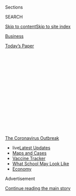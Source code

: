 <div id="app">

<div>

<div>

<div>

<div class="NYTAppHideMasthead css-1q2w90k e1suatyy0">

<div class="section css-ui9rw0 e1suatyy2">

<div class="css-eph4ug er09x8g0">

<div class="css-6n7j50">

</div>

<span class="css-1dv1kvn">Sections</span>

<div class="css-10488qs">

<span class="css-1dv1kvn">SEARCH</span>

</div>

[Skip to content](#site-content)[Skip to site
index](#site-index)

</div>

<div id="masthead-section-label" class="css-1wr3we4 eaxe0e00">

[Business](https://www.nytimes.com/section/business)

</div>

<div class="css-10698na e1huz5gh0">

</div>

</div>

<div id="masthead-bar-one" class="section hasLinks css-15hmgas e1csuq9d3">

<div class="css-uqyvli e1csuq9d0">

</div>

<div class="css-1uqjmks e1csuq9d1">

</div>

<div class="css-9e9ivx">

[](https://myaccount.nytimes.com/auth/login?response_type=cookie&client_id=vi)

</div>

<div class="css-1bvtpon e1csuq9d2">

[Today’s
Paper](https://www.nytimes.com/section/todayspaper)

</div>

</div>

</div>

</div>

<div data-aria-hidden="false">

<div id="site-content" data-role="main">

<div>

<div class="css-1aor85t" style="opacity:0.000000001;z-index:-1;visibility:hidden">

<div class="css-1hqnpie">

<div class="css-epjblv">

<span class="css-17xtcya">[Business](/section/business)</span><span class="css-x15j1o">|</span><span class="css-fwqvlz">The
Pandemic Has Accelerated Demands for a More Skilled Work
Force</span>

</div>

<div class="css-k008qs">

<div class="css-1iwv8en">

<span class="css-18z7m18"></span>

<div>

</div>

</div>

<span class="css-1n6z4y">https://nyti.ms/2ZlL0lW</span>

<div class="css-1705lsu">

<div class="css-4xjgmj">

<div class="css-4skfbu" data-role="toolbar" data-aria-label="Social Media Share buttons, Save button, and Comments Panel with current comment count" data-testid="share-tools">

  - 
  - 
  - 
  - 
    
    <div class="css-6n7j50">
    
    </div>

  - 
  - 

</div>

</div>

</div>

</div>

</div>

</div>

<div id="NYT_TOP_BANNER_REGION" class="css-13pd83m">

<div>

<div id="styln-prism-menu-1592847958612" class="section interactive-content interactive-size-medium css-1edisqu">

<div class="css-17ih8de interactive-body">

<div id="scroll-container" class="css-1gj85ro">

[<span class="styln-title-wrap"><span class="css-1pje3qr">The
Coronavirus</span><span class="css-1pje3qr">
Outbreak</span></span>](https://www.nytimes.com/news-event/coronavirus?action=click&pgtype=Article&state=default&region=TOP_BANNER&context=storylines_menu)

  - <span class="css-kqxiym" data-emphasize="true">live</span>[Latest
    Updates](https://www.nytimes.com/2020/08/01/world/coronavirus-covid-19.html?action=click&pgtype=Article&state=default&region=TOP_BANNER&context=storylines_menu)
  - [Maps and
    Cases](https://www.nytimes.com/interactive/2020/us/coronavirus-us-cases.html?action=click&pgtype=Article&state=default&region=TOP_BANNER&context=storylines_menu)
  - [Vaccine
    Tracker](https://www.nytimes.com/interactive/2020/science/coronavirus-vaccine-tracker.html?action=click&pgtype=Article&state=default&region=TOP_BANNER&context=storylines_menu)
  - [What School May Look
    Like](https://www.nytimes.com/interactive/2020/07/29/us/schools-reopening-coronavirus.html?action=click&pgtype=Article&state=default&region=TOP_BANNER&context=storylines_menu)
  - [Economy](https://www.nytimes.com/live/2020/07/31/business/stock-market-today-coronavirus?action=click&pgtype=Article&state=default&region=TOP_BANNER&context=storylines_menu)

</div>

</div>

</div>

</div>

</div>

<div id="top-wrapper" class="css-1sy8kpn">

<div id="top-slug" class="css-l9onyx">

Advertisement

</div>

[Continue reading the main
story](#after-top)

<div class="ad top-wrapper" style="text-align:center;height:100%;display:block;min-height:250px">

<div id="top" class="place-ad" data-position="top" data-size-key="top">

</div>

</div>

<div id="after-top">

</div>

</div>

<div>

<div id="sponsor-wrapper" class="css-1hyfx7x">

<div id="sponsor-slug" class="css-19vbshk">

Supported by

</div>

[Continue reading the main
story](#after-sponsor)

<div id="sponsor" class="ad sponsor-wrapper" style="text-align:center;height:100%;display:block">

</div>

<div id="after-sponsor">

</div>

</div>

<div class="css-186x18t">

</div>

<div class="css-1vkm6nb ehdk2mb0">

# The Pandemic Has Accelerated Demands for a More Skilled Work Force

</div>

Even groups that regularly disagree on labor issues said there should be
significant public investment in programs that can upgrade the skills of
American workers.

<div class="css-79elbk" data-testid="photoviewer-wrapper">

<div class="css-z3e15g" data-testid="photoviewer-wrapper-hidden">

</div>

<div class="css-1a48zt4 ehw59r15" data-testid="photoviewer-children">

![<span class="css-16f3y1r e13ogyst0" data-aria-hidden="true">Sarah
Williams graduated from Western Governors University, an online
nonprofit university focused on working adults who want to learn new
skills.</span><span class="css-cnj6d5 e1z0qqy90" itemprop="copyrightHolder"><span class="css-1ly73wi e1tej78p0">Credit...</span><span><span>Ricardo
Nagaoka for The New York
Times</span></span></span>](https://static01.nyt.com/images/2020/07/09/business/00virus-retrain1/00virus-retrain1-articleLarge-v2.jpg?quality=75&auto=webp&disable=upscale)

</div>

</div>

<div class="css-18e8msd">

<div class="css-vp77d3 epjyd6m0">

<div class="css-hus3qt ey68jwv0" data-aria-hidden="true">

[![Steve
Lohr](https://static01.nyt.com/images/2018/02/20/multimedia/author-steve-lohr/author-steve-lohr-thumbLarge.jpg
"Steve Lohr")](https://www.nytimes.com/by/steve-lohr)

</div>

<div class="css-1baulvz">

By [<span class="css-1baulvz last-byline" itemprop="name">Steve
Lohr</span>](https://www.nytimes.com/by/steve-lohr)

</div>

</div>

  - July 13,
    2020

  - 
    
    <div class="css-4xjgmj">
    
    <div class="css-d8bdto" data-role="toolbar" data-aria-label="Social Media Share buttons, Save button, and Comments Panel with current comment count" data-testid="share-tools">
    
      - 
      - 
      - 
      - 
        
        <div class="css-6n7j50">
        
        </div>
    
      - 
      - 
    
    </div>
    
    </div>

</div>

</div>

<div class="section meteredContent css-1r7ky0e" name="articleBody" itemprop="articleBody">

<div class="css-1fanzo5 StoryBodyCompanionColumn">

<div class="css-53u6y8">

Economists, business leaders and labor experts have warned for years
that a coming wave of automation and digital technology would upend the
work force, destroying some jobs while altering how and where work is
done for nearly everyone.

In the past four months, [the coronavirus
pandemic](https://www.nytimes.com/news-event/coronavirus) has
transformed some of those predictions into reality. By May, half of
Americans were working from home, tethered to their employers via
laptops and Wi-Fi, up from 15 percent before the pandemic, according to
[a recent study](https://www.brynjolfsson.com/remotework/).

The rapid change is leading to mounting demands — including from
typically opposing groups, like Republicans and Democrats, and business
executives and labor leaders — for training programs for millions of
workers. On their own, some of the proposals are modest. But combined
they could cost tens of billions of dollars, in what would be one of the
most ambitious retraining efforts in generations.

“This is the moment when we should make a significant public
investment,” said David Autor, a labor economist at M.I.T., “when we
should have a Marshall Plan for ourselves.”

</div>

</div>

<div class="css-1fanzo5 StoryBodyCompanionColumn">

<div class="css-53u6y8">

A group of mainly corporate executives and educators advising the Trump
administration on work force policy called for [“immediate and
unprecedented investments in American
workers,”](https://www.commerce.gov/sites/default/files/2020-05/AWPABCalltoActionFINAL051520.pdf)both
for training and help in finding jobs. And even before the pandemic,
former Vice President Joseph R. Biden Jr. [had proposed investing $50
billion](https://twitter.com/JoeBiden/status/1183170484269174784) in
work force training.

In Congress, there is [bipartisan
support](https://www.klobuchar.senate.gov/public/index.cfm/2020/5/klobuchar-sasse-booker-scott-introduce-legislation-to-help-unemployed-american-workers-access-skills-training-programs-during-coronavirus-pandemic)
for giving jobless workers a $4,000 training credit.

The Markle Foundation has proposed [federally funded “opportunity
accounts](https://www.markle.org/stimulus-american-opportunity)” of up
to $15,000 for workers to spend on training. Union leaders have helped
the administration in an effort to expand federal apprenticeship
programs to a wide range of industries.

Past downturns have brought increased government aid for workers and
training programs. But labor experts say they have tended to be policies
that recede once the economy recovers, as happened after the 2008
financial crisis, rather than becoming national priorities.

“The Great Recession was a lost opportunity,” said Lawrence Katz, an
economist at Harvard University. “Now, are we going to take this moment
to help low-wage workers move into the middle class and give them skills
to thrive? Or are they just going to go back to low-wage jobs that are
dead ends?”

In the coronavirus economy, companies are adopting more automation, as
they seek to cut costs and increase efficiency. There is debate about
which jobs are most at risk and how soon. But climbing up the skills
ladder is the best way to stay ahead of the automation wave.

</div>

</div>

<div class="css-1fanzo5 StoryBodyCompanionColumn">

<div class="css-53u6y8">

Middle-class jobs in today’s economy often require some digital skills
but are not considered tech jobs. Data scientists at LinkedIn, a
Microsoft subsidiary, recently mined millions of job listings to
identify [10 occupations most in
demand](https://blogs.microsoft.com/blog/2020/06/30/microsoft-launches-initiative-to-help-25-million-people-worldwide-acquire-the-digital-skills-needed-in-a-covid-19-economy/)
in recent years and likely to remain so. The list included project
manager, sales representative, customer service specialist and graphic
designer — nontech jobs that have been transformed by
technology.

<div id="NYT_MAIN_CONTENT_1_REGION" class="css-9tf9ac">

<div>

<div id="styln-covid-updates-markets" class="section interactive-content interactive-size-medium css-1ftcdic">

<div class="css-17ih8de interactive-body">

<div id="styln-briefing-block">

<div class="briefing-block-header-section">

# [Latest Updates: Economy](https://www.nytimes.com/live/2020/07/31/business/stock-market-today-coronavirus?action=click&pgtype=Article&state=default&region=MAIN_CONTENT_1&context=storylines_live_updates)

</div>

<div class="briefing-block-lb-items">

<div class="briefing-block-update-time">

[34h
ago](https://www.nytimes.com/live/2020/07/31/business/stock-market-today-coronavirus?action=click&pgtype=Article&state=default&region=MAIN_CONTENT_1&context=storylines_live_updates#kodaks-chief-executive-was-given-stock-options-then-the-share-price-spiked-1000-percent)

</div>

<div>

[Kodak’s chief executive was given stock options. Then the share price
spiked 1,000
percent.](https://www.nytimes.com/live/2020/07/31/business/stock-market-today-coronavirus?action=click&pgtype=Article&state=default&region=MAIN_CONTENT_1&context=storylines_live_updates#kodaks-chief-executive-was-given-stock-options-then-the-share-price-spiked-1000-percent)

</div>

<div class="briefing-block-update-time">

[37h
ago](https://www.nytimes.com/live/2020/07/31/business/stock-market-today-coronavirus?action=click&pgtype=Article&state=default&region=MAIN_CONTENT_1&context=storylines_live_updates#fitch-ratings-downgrades-its-outlook-on-us-debt)

</div>

<div>

[Fitch Ratings downgrades its outlook on U.S.
debt.](https://www.nytimes.com/live/2020/07/31/business/stock-market-today-coronavirus?action=click&pgtype=Article&state=default&region=MAIN_CONTENT_1&context=storylines_live_updates#fitch-ratings-downgrades-its-outlook-on-us-debt)

</div>

<div class="briefing-block-update-time">

[44h
ago](https://www.nytimes.com/live/2020/07/31/business/stock-market-today-coronavirus?action=click&pgtype=Article&state=default&region=MAIN_CONTENT_1&context=storylines_live_updates#us-sanctions-more-chinese-officials-over-human-rights-violations-as-tensions-flare)

</div>

<div>

[U.S. sanctions more Chinese officials over human rights violations as
tensions
flare](https://www.nytimes.com/live/2020/07/31/business/stock-market-today-coronavirus?action=click&pgtype=Article&state=default&region=MAIN_CONTENT_1&context=storylines_live_updates#us-sanctions-more-chinese-officials-over-human-rights-violations-as-tensions-flare)

</div>

</div>

<div class="briefing-block-footer">

<div class="briefing-block-footer-meta">

[See more
updates](https://www.nytimes.com/live/2020/07/31/business/stock-market-today-coronavirus?action=click&pgtype=Article&state=default&region=MAIN_CONTENT_1&context=storylines_live_updates)

</div>

<div class="briefing-block-briefinglinks">

<span>More live coverage:</span>
[Global](https://www.nytimes.com/2020/08/01/world/coronavirus-covid-19.html?action=click&pgtype=Article&state=default&region=MAIN_CONTENT_1&context=storylines_live_updates)

</div>

</div>

</div>

</div>

</div>

</div>

</div>

Researchers at the Markle Foundation, in [a report published last
year,](https://www.markle.org/digitalblindspot) studied the pace of
digital tools moving into occupations during the previous decade. The
fastest rates of digitization were in jobs in retail, warehouses and
health care. So a training path might be to help a home health worker
acquire the skills to become a medical technician.

</div>

</div>

<div class="css-79elbk" data-testid="photoviewer-wrapper">

<div class="css-z3e15g" data-testid="photoviewer-wrapper-hidden">

</div>

<div class="css-1a48zt4 ehw59r15" data-testid="photoviewer-children">

![<span class="css-16f3y1r e13ogyst0" data-aria-hidden="true">Students
at Per Scholas in the Bronx in February. Programs like this that help
prepare low-income adults for higher-paying careers have recently turned
to remote
teaching.</span><span class="css-cnj6d5 e1z0qqy90" itemprop="copyrightHolder"><span class="css-1ly73wi e1tej78p0">Credit...</span><span>Chang
W. Lee/The New York
Times</span></span>](https://static01.nyt.com/images/2020/07/09/business/00virus-retrain2/merlin_168350511_976d2b20-1e23-4fae-b79f-8a5652e23fea-articleLarge.jpg?quality=75&auto=webp&disable=upscale)

</div>

</div>

<div class="css-1fanzo5 StoryBodyCompanionColumn">

<div class="css-53u6y8">

Job training in America has often been ineffective, with programs shaped
by local politics and money spent according to the number of people in
courses rather than hiring outcomes. The United States also spends less
than other nations on government employment, training and other labor
services. As a percentage of economic activity, Canada spends three
times as much, Germany about six times more and Scandinavian countries
up to more than 12 times as much, according to the [Organization for
Economic Cooperation and
Development](https://data.oecd.org/socialexp/public-spending-on-labour-markets.htm).

But there are encouraging pockets of success in America. Some are
nonprofit programs like [Year Up](https://www.yearup.org/), [Per
Scholas](https://perscholas.org/) and [Project
Quest](https://questsa.org/), which prepare low-income adults for
higher-paying careers in technology, health care, advanced manufacturing
or business. In recent months, these programs have quickly changed to
online teaching and coaching from in-person programming.

In addition, online training on learning networks like
[Coursera](https://www.coursera.org/) and
[Udacity](https://www.udacity.com/) and at digital-only institutions
like the [Western Governors University](https://www.wgu.edu/), experts
say, can be engines for upgrading the skills of many workers in America.

Two years ago, Tony Boswell, 50, decided it was time for a career change
after 14 years as a long-haul trucker. He held $100,000 in loans on his
truck and trailer, and then his engine blew and he put the $23,000
repair bill on his credit card.

</div>

</div>

<div class="css-1fanzo5 StoryBodyCompanionColumn">

<div class="css-53u6y8">

“I figured I had to do something else,” Mr. Boswell recalled.

At home in Kansas City, Mo., when his truck engine was being rebuilt, he
applied for a Google scholarship to pay for a three-month course in
software development on Udacity. Mr. Boswell got the scholarship and
then another one for a six-month Udacity program to become a website
programmer, saving him the $1,800 cost of the courses.

Through days and nights of effort, Mr. Boswell mastered the digital
tools of his new field. Today he works for a software development
company in Kansas City. He makes nearly $60,000 a year, substantially
more than he netted most years as a truck driver. “I have a life now,”
he said, “and a
future.”

</div>

</div>

<div class="css-79elbk" data-testid="photoviewer-wrapper">

<div class="css-z3e15g" data-testid="photoviewer-wrapper-hidden">

</div>

<div class="css-1a48zt4 ehw59r15" data-testid="photoviewer-children">

<div class="css-1xdhyk6 erfvjey0">

<span class="css-1ly73wi e1tej78p0">Image</span>

<div class="css-zjzyr8">

<div data-testid="lazyimage-container" style="height:257.77777777777777px">

</div>

</div>

</div>

<span class="css-16f3y1r e13ogyst0" data-aria-hidden="true">“I have a
life now, and a future,” said Tony Boswell, a former long-haul trucker
who studied to become a software
engineer.</span><span class="css-cnj6d5 e1z0qqy90" itemprop="copyrightHolder"><span class="css-1ly73wi e1tej78p0">Credit...</span><span>Shawn
Brackbill for The New York Times</span></span>

</div>

</div>

<div class="css-1fanzo5 StoryBodyCompanionColumn">

<div class="css-53u6y8">

Nearly 15 percent of people earning bachelor’s degrees in nursing in the
United States last year graduated from Western Governors University, an
online nonprofit university focused on working adults who want to learn
new skills. Sarah Williams was one of them.

For Ms. Williams, a 38-year-old working mother of three, the online
program was the only realistic option.

Wrestling with college-level statistics and organic chemistry was
daunting. But she made it through in eight months, with frequent
encouragement and help from her mentor. “No way I could have done it
alone,” Ms. Williams said.

The vital role of human assistance, delivered in person or online, by a
mentor or coach is a common thread in skills-building success stories.
Another essential element is employers being engaged as participants in
worker training.

</div>

</div>

<div class="css-1fanzo5 StoryBodyCompanionColumn">

<div class="css-53u6y8">

The Trump administration is an enthusiastic proponent of expanding the
apprenticeship concept beyond the construction and building trades. In
March, the Labor Department announced [Industry Recognized
Apprenticeship
Programs](https://www.dol.gov/newsroom/releases/eta/eta20200310) to
foster apprenticeships in sectors like technology and health care. As a
first step, it has called on businesses to form standards-setting bodies
for apprenticeships in their industries.

Ivanka Trump, a chair of the administration’s [American Workforce Policy
Advisory
Board](https://www.commerce.gov/americanworker/american-workforce-policy-advisory-board),
is an advocate for broadening apprenticeship opportunities and making
Pell grants, for low-income students, available for noncollege skills
training and job certification programs.

The administration sees the government’s role as working with the
business community and ensuring that the public system of state and
local work force boards, which receive federal funding, are attuned to
hiring demands of the private sector.

“Re-skilling very much needs to come from business,” said John Pallasch,
assistant secretary for employment and training at the Labor Department.

Companies, labor experts say, will need to increase their investment in
enhancing the skills of their own workers. Analysts say the overall
trend has been stagnant or declining for years.

The companies that have increased spending recognize training as a
competitive necessity. [Exelon](https://www.exeloncorp.com/), a utility
holding company, whose operations serve 10 million customers in the
Mid-Atlantic and the Midwest, decided it needed to make better use of
all of the data streaming off its power generators and grid.

In 2018, Exelon began an in-house education program for its managers and
engineers. The goal was to use data to cut costs, improve energy
efficiency and curb pollution. By now, 1,200 Exelon employees have
participated in the program for general knowledge, while more than 100
have gone on to acquire new technical skills.

</div>

</div>

<div class="css-1fanzo5 StoryBodyCompanionColumn">

<div class="css-53u6y8">

Jeffrey Swiatek, 41, altered his career path after years as a
maintenance engineer at Exelon. “The engineering paradigm has shifted,”
said Mr. Swiatek, who had been trained as a mechanical engineer. “We
have all this data
now.”

</div>

</div>

<div class="css-79elbk" data-testid="photoviewer-wrapper">

<div class="css-z3e15g" data-testid="photoviewer-wrapper-hidden">

</div>

<div class="css-1a48zt4 ehw59r15" data-testid="photoviewer-children">

<div class="css-1xdhyk6 erfvjey0">

<span class="css-1ly73wi e1tej78p0">Image</span>

<div class="css-zjzyr8">

<div data-testid="lazyimage-container" style="height:257.77777777777777px">

</div>

</div>

</div>

<span class="css-16f3y1r e13ogyst0" data-aria-hidden="true">The Coursera
headquarters in Mountain View, Calif. Experts say workers can upgrade
their skills with online training at learning networks like Coursera and
Udacity.</span><span class="css-cnj6d5 e1z0qqy90" itemprop="copyrightHolder"><span class="css-1ly73wi e1tej78p0">Credit...</span><span>Jessica
Chou for The New York Times</span></span>

</div>

</div>

<div class="css-1fanzo5 StoryBodyCompanionColumn">

<div class="css-53u6y8">

Over several months, Mr. Swiatek took seven courses on Coursera,
learning the coding language Python, as well as the basics of machine
learning and data visualization. He got a half-day off each week, but
still had his regular job. Mostly, he did the coursework on nights and
weekends.

Mr. Swiatek has used his new skills to write software that can help
predict when equipment needs maintenance — technology that is projected
to save the company $1 million over eight years. In December, Mr.
Swiatek became a principal quantitative engineer, a promotion with a
raise, broader responsibilities and brighter career prospects.

Exelon calls its approach to training “co-investing” — the company
contributes, but the employee acquires new skills largely on his or her
own time. If Mr. Swiatek departs for another company in a few years, the
investment still probably pays off for Exelon.

But the mobile labor force is one of the central issues in corporate
training: The company that invests in a worker’s training may not reap
the benefit. To offset that risk, one proposal is to offer tax credits
to companies for money spent to upgrade the skills of their workers.

“There are various ways to do it, but ultimately you are going to need
public investment,” said Erik Brynjolfsson, an economist and director of
the Digital Economy Lab at Stanford University. “Training is not
something that can be just left to the private sector.”

</div>

</div>

<div>

</div>

</div>

<div>

</div>

<div>

</div>

<div>

</div>

<div>

<div id="bottom-wrapper" class="css-1ede5it">

<div id="bottom-slug" class="css-l9onyx">

Advertisement

</div>

[Continue reading the main
story](#after-bottom)

<div id="bottom" class="ad bottom-wrapper" style="text-align:center;height:100%;display:block;min-height:90px">

</div>

<div id="after-bottom">

</div>

</div>

</div>

</div>

</div>

## Site Index

<div>

</div>

## Site Information Navigation

  - [© <span>2020</span> <span>The New York Times
    Company</span>](https://help.nytimes.com/hc/en-us/articles/115014792127-Copyright-notice)

<!-- end list -->

  - [NYTCo](https://www.nytco.com/)
  - [Contact
    Us](https://help.nytimes.com/hc/en-us/articles/115015385887-Contact-Us)
  - [Work with us](https://www.nytco.com/careers/)
  - [Advertise](https://nytmediakit.com/)
  - [T Brand Studio](http://www.tbrandstudio.com/)
  - [Your Ad
    Choices](https://www.nytimes.com/privacy/cookie-policy#how-do-i-manage-trackers)
  - [Privacy](https://www.nytimes.com/privacy)
  - [Terms of
    Service](https://help.nytimes.com/hc/en-us/articles/115014893428-Terms-of-service)
  - [Terms of
    Sale](https://help.nytimes.com/hc/en-us/articles/115014893968-Terms-of-sale)
  - [Site
    Map](https://spiderbites.nytimes.com)
  - [Help](https://help.nytimes.com/hc/en-us)
  - [Subscriptions](https://www.nytimes.com/subscription?campaignId=37WXW)

</div>

</div>

</div>

</div>
